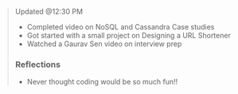 > Updated @12:30 PM
> * Completed video on NoSQL and Cassandra Case studies
> * Got started with a small project on Designing a URL Shortener
> * Watched a Gaurav Sen video on interview prep
> ### Reflections
> * Never thought coding would be so much fun!!

